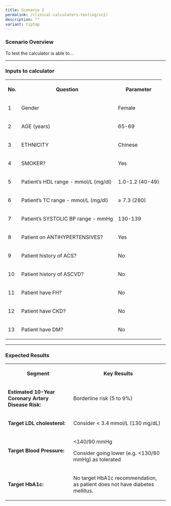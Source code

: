```yaml
---
title: Scenario 2
permalink: /clinical-calculators-testing/sc2/
description: ""
variant: tiptap
---
```

<h3>Scenario Overview</h3>
<p>To test the calculator is able to...</p>
<hr>
<h3>Inputs to calculator</h3>
<table>
    <tbody>
        <tr>
            <th rowspan="1" colspan="1">
                <p>No.</p>
            </th>
            <th rowspan="1" colspan="1">
                <p>Question</p>
            </th>
            <th rowspan="1" colspan="1">
                <p>Parameter</p>
            </th>
        </tr>
        <tr>
            <td rowspan="1" colspan="1">
                <p>1</p>
            </td>
            <td rowspan="1" colspan="1">
                <p>Gender</p>
            </td>
            <td rowspan="1" colspan="1">
                <p>Female</p>
            </td>
        </tr>
        <tr>
            <td rowspan="1" colspan="1">
                <p>2</p>
            </td>
            <td rowspan="1" colspan="1">
                <p>AGE (years)</p>
            </td>
            <td rowspan="1" colspan="1">
                <p>65-69</p>
            </td>
        </tr>
        <tr>
            <td rowspan="1" colspan="1">
                <p>3</p>
            </td>
            <td rowspan="1" colspan="1">
                <p>ETHNICITY</p>
            </td>
            <td rowspan="1" colspan="1">
                <p>Chinese</p>
            </td>
        </tr>
        <tr>
            <td rowspan="1" colspan="1">
                <p>4</p>
            </td>
            <td rowspan="1" colspan="1">
                <p>SMOKER?</p>
            </td>
            <td rowspan="1" colspan="1">
                <p>Yes</p>
            </td>
        </tr>
        <tr>
            <td rowspan="1" colspan="1">
                <p>5</p>
            </td>
            <td rowspan="1" colspan="1">
                <p>Patient’s HDL range - mmol/L (mg/dl)</p>
            </td>
            <td rowspan="1" colspan="1">
                <p>1.0-1.2 (40-49)</p>
            </td>
        </tr>
        <tr>
            <td rowspan="1" colspan="1">
                <p>6</p>
            </td>
            <td rowspan="1" colspan="1">
                <p>Patient’s TC range - mmol/L (mg/dl)</p>
            </td>
            <td rowspan="1" colspan="1">
                <p>≥ 7.3 (280)</p>
            </td>
        </tr>
        <tr>
            <td rowspan="1" colspan="1">
                <p>7</p>
            </td>
            <td rowspan="1" colspan="1">
                <p>Patient’s SYSTOLIC BP range - mmHg</p>
            </td>
            <td rowspan="1" colspan="1">
                <p>130-139</p>
            </td>
        </tr>
        <tr>
            <td rowspan="1" colspan="1">
                <p>8</p>
            </td>
            <td rowspan="1" colspan="1">
                <p>Patient on ANTIHYPERTENSIVES?</p>
            </td>
            <td rowspan="1" colspan="1">
                <p>Yes</p>
            </td>
        </tr>
        <tr>
            <td rowspan="1" colspan="1">
                <p>9</p>
            </td>
            <td rowspan="1" colspan="1">
                <p>Patient history of ACS?</p>
            </td>
            <td rowspan="1" colspan="1">
                <p>No</p>
            </td>
        </tr>
        <tr>
            <td rowspan="1" colspan="1">
                <p>10</p>
            </td>
            <td rowspan="1" colspan="1">
                <p>Patient history of ASCVD?</p>
            </td>
            <td rowspan="1" colspan="1">
                <p>No</p>
            </td>
        </tr>
        <tr>
            <td rowspan="1" colspan="1">
                <p>11</p>
            </td>
            <td rowspan="1" colspan="1">
                <p>Patient have FH?</p>
            </td>
            <td rowspan="1" colspan="1">
                <p>No</p>
            </td>
        </tr>
        <tr>
            <td rowspan="1" colspan="1">
                <p>12</p>
            </td>
            <td rowspan="1" colspan="1">
                <p>Patient have CKD?</p>
            </td>
            <td rowspan="1" colspan="1">
                <p>No</p>
            </td>
        </tr>
        <tr>
            <td rowspan="1" colspan="1">
                <p>13</p>
            </td>
            <td rowspan="1" colspan="1">
                <p>Patient have DM?</p>
            </td>
            <td rowspan="1" colspan="1">
                <p>No</p>
            </td>
        </tr>
    </tbody>
</table>
<hr>
<h3>Expected Results</h3>
<p></p>
<table>
    <tbody>
        <tr>
            <th rowspan="1" colspan="1">
                <p>Segment</p>
            </th>
            <th rowspan="1" colspan="1">
                <p>Key Results</p>
            </th>
        </tr>
        <tr>
            <td rowspan="1" colspan="1">
                <p><strong>Estimated 10-Year Coronary Artery Disease Risk:</strong>
                </p>
            </td>
            <td rowspan="1" colspan="1">
                <p>Borderline risk (5 to 9%)</p>
            </td>
        </tr>
        <tr>
            <td rowspan="1" colspan="1">
                <p><strong>Target LDL cholesterol:</strong>
                </p>
            </td>
            <td rowspan="1" colspan="1">
                <p>Consider &lt; 3.4 mmol/L (130 mg/dL)</p>
            </td>
        </tr>
        <tr>
            <td rowspan="1" colspan="1">
                <p><strong>Target Blood Pressure:</strong>
                </p>
            </td>
            <td rowspan="1" colspan="1">
                <p>&lt;140/90 mmHg</p>
                <p>Consider going lower (e.g. &lt;130/80 mmHg) as tolerated</p>
            </td>
        </tr>
        <tr>
            <td rowspan="1" colspan="1">
                <p><strong>Target HbA1c:</strong>
                </p>
            </td>
            <td rowspan="1" colspan="1">
                <p>No target HbA1c recommendation, as patient does not have diabetes mellitus.</p>
            </td>
        </tr>
    </tbody>
</table>
<p></p>